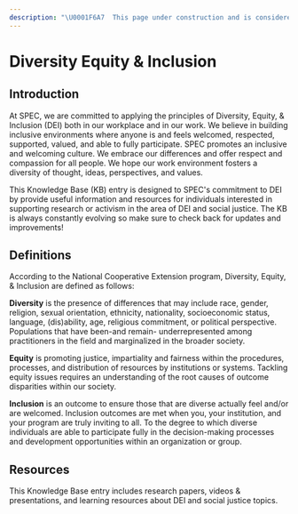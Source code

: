 ```yaml
---
description: "\U0001F6A7  This page under construction and is considered incomplete. \U0001F6A7"
---
```


# Diversity Equity & Inclusion

## Introduction

At SPEC, we are committed to applying the principles of Diversity, Equity, & Inclusion \(DEI\) both in our workplace and in our work. We believe in building inclusive environments where anyone is and feels welcomed, respected, supported, valued, and able to fully participate. SPEC promotes an inclusive and welcoming culture. We embrace our differences and offer respect and compassion for all people. We hope our work environment fosters a diversity of thought, ideas, perspectives, and values.

This Knowledge Base \(KB\) entry is designed to SPEC's commitment to DEI by provide useful information and resources for individuals interested in supporting research or activism in the area of DEI and social justice. The KB is always constantly evolving so make sure to check back for updates and improvements!

## Definitions

According to the National Cooperative Extension program, Diversity, Equity, & Inclusion are defined as follows:

**Diversity** is the presence of differences that may include race, gender, religion, sexual orientation, ethnicity, nationality, socioeconomic status, language, \(dis\)ability, age, religious commitment, or political perspective.  Populations that have been-and remain- underrepresented among practitioners in the field and marginalized in the broader society.

**Equity** is promoting justice, impartiality and fairness within the procedures, processes, and distribution of resources by institutions or systems.  Tackling equity issues requires an understanding of the root causes of outcome disparities within our society.

**Inclusion** is an outcome to ensure those that are diverse actually feel and/or are welcomed.  Inclusion outcomes are met when you, your institution, and your program are truly inviting to all.  To the degree to which diverse individuals are able to participate fully in the decision-making processes and development opportunities within an organization or group.

## Resources

This Knowledge Base entry includes research papers, videos & presentations, and learning resources about DEI and social justice topics.

